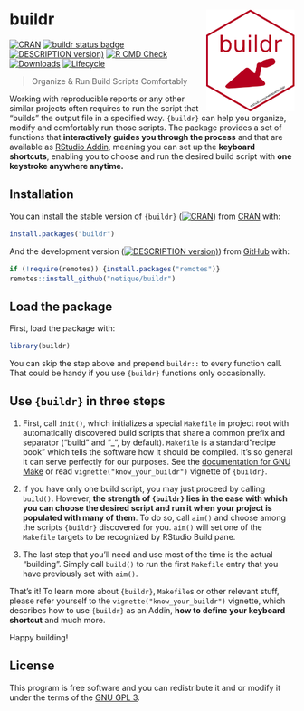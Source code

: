 
<!-- README.md is generated from README.Rmd. Please edit that file -->

# buildr <img src="man/figures/logo.png" align="right" height="180"/>

<!-- badges: start -->

[![CRAN](https://img.shields.io/cran/v/buildr?label=CRAN)](https://CRAN.R-project.org/package=buildr)
[![buildr status
badge](https://netique.r-universe.dev/badges/buildr)](https://netique.r-universe.dev)
[![DESCRIPTION
version)](https://img.shields.io/github/r-package/v/netique/buildr?label=devel)](https://github.com/netique/buildr)
[![R CMD
Check](https://github.com/netique/buildr/actions/workflows/R-CMD-check.yaml/badge.svg)](https://github.com/netique/buildr/actions/workflows/R-CMD-check.yaml)
[![Downloads](https://cranlogs.r-pkg.org/badges/grand-total/buildr)](https://cranlogs.r-pkg.org/)
[![Lifecycle](https://img.shields.io/badge/lifecycle-maturing-blue.svg)](https://lifecycle.r-lib.org/articles/stages.html#maturing/)

<!-- badges: end -->

> Organize & Run Build Scripts Comfortably

Working with reproducible reports or any other similar projects often
requires to run the script that “builds” the output file in a specified
way. `{buildr}` can help you organize, modify and comfortably run those
scripts. The package provides a set of functions that **interactively
guides you through the process** and that are available as [RStudio
Addin](https://rstudio.github.io/rstudioaddins/), meaning you can set up
the **keyboard shortcuts**, enabling you to choose and run the desired
build script with **one keystroke anywhere anytime.**

## Installation

You can install the stable version of `{buildr}`
([![CRAN](https://img.shields.io/cran/v/buildr?label=CRAN)](https://CRAN.R-project.org/package=buildr))
from [CRAN](https://CRAN.R-project.org/package=buildr) with:

``` r
install.packages("buildr")
```

And the development version ([![DESCRIPTION
version)](https://img.shields.io/github/r-package/v/netique/buildr?label=devel)](https://github.com/netique/buildr))
from [GitHub](https://github.com/netique/buildr) with:

``` r
if (!require(remotes)) {install.packages("remotes")}
remotes::install_github("netique/buildr")
```

## Load the package

First, load the package with:

``` r
library(buildr)
```

You can skip the step above and prepend `buildr::` to every function
call. That could be handy if you use `{buildr}` functions only
occasionally.

## Use `{buildr}` in three steps

1.  First, call `init()`, which initializes a special `Makefile` in
    project root with automatically discovered build scripts that share
    a common prefix and separator (“build” and “\_“, by default).
    `Makefile` is a standard”recipe book” which tells the software how
    it should be compiled. It’s so general it can serve perfectly for
    our purposes. See the [documentation for GNU
    Make](https://www.gnu.org/software/make/manual/html_node/) or read
    `vignette("know_your_buildr")` vignette of `{buildr}`.

2.  If you have only one build script, you may just proceed by calling
    `build()`. However, **the strength of `{buildr}` lies in the ease
    with which you can choose the desired script and run it when your
    project is populated with many of them**. To do so, call `aim()` and
    choose among the scripts `{buildr}` discovered for you. `aim()` will
    set one of the `Makefile` targets to be recognized by RStudio Build
    pane.

3.  The last step that you’ll need and use most of the time is the
    actual “building”. Simply call `build()` to run the first `Makefile`
    entry that you have previously set with `aim()`.

That’s it! To learn more about `{buildr}`, `Makefile`s or other relevant
stuff, please refer yourself to the `vignette("know_your_buildr")`
vignette, which describes how to use `{buildr}` as an Addin, **how to
define your keyboard shortcut** and much more.

Happy building!

## License

This program is free software and you can redistribute it and or modify
it under the terms of the [GNU GPL
3](https://www.gnu.org/licenses/gpl-3.0.en.html).
